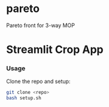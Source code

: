 # pareto
Pareto front for 3-way MOP

# Streamlit Crop App 

### Usage

Clone the repo and setup:

```bash
git clone <repo>
bash setup.sh
